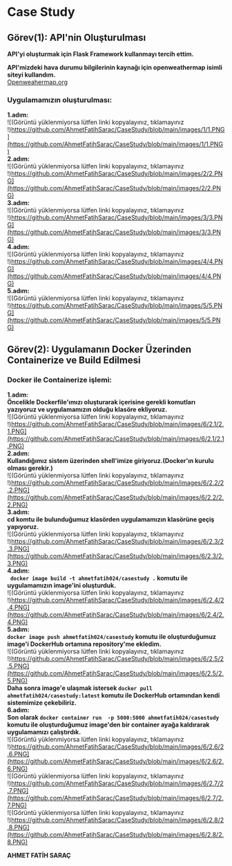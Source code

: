 # Case Study

## Görev(1): API'nin Oluşturulması

**API'yi oluşturmak için Flask Framework kullanmayı tercih ettim.**

**API'mizdeki hava durumu bilgilerinin kaynağı için openweathermap isimli siteyi kullandım.**<br/>
[Openweahermap.org](https://openweathermap.org/)

### Uygulamamızın oluşturulması:
**1.adım:**<br/>
![(Görüntü yüklenmiyorsa lütfen linki kopyalayınız, tıklamayınız !)https://github.com/AhmetFatihSarac/CaseStudy/blob/main/images/1/1.PNG](https://github.com/AhmetFatihSarac/CaseStudy/blob/main/images/1/1.PNG)<br/>
**2.adım:**<br/>
![(Görüntü yüklenmiyorsa lütfen linki kopyalayınız, tıklamayınız !)https://github.com/AhmetFatihSarac/CaseStudy/blob/main/images/2/2.PNG](https://github.com/AhmetFatihSarac/CaseStudy/blob/main/images/2/2.PNG)<br/>
**3.adım:**<br/>
![(Görüntü yüklenmiyorsa lütfen linki kopyalayınız, tıklamayınız !)https://github.com/AhmetFatihSarac/CaseStudy/blob/main/images/3/3.PNG](https://github.com/AhmetFatihSarac/CaseStudy/blob/main/images/3/3.PNG)<br/>
**4.adım:**<br/>
![(Görüntü yüklenmiyorsa lütfen linki kopyalayınız, tıklamayınız !)https://github.com/AhmetFatihSarac/CaseStudy/blob/main/images/4/4.PNG](https://github.com/AhmetFatihSarac/CaseStudy/blob/main/images/4/4.PNG)<br/>
**5.adım:**<br/>
![(Görüntü yüklenmiyorsa lütfen linki kopyalayınız, tıklamayınız !)https://github.com/AhmetFatihSarac/CaseStudy/blob/main/images/5/5.PNG](https://github.com/AhmetFatihSarac/CaseStudy/blob/main/images/5/5.PNG)<br/>



## Görev(2): Uygulamanın Docker Üzerinden Containerize ve Build Edilmesi

### Docker ile Containerize işlemi:
**1.adım:**<br/>
**Öncelikle Dockerfile'ımızı  oluşturarak içerisine gerekli komutları yazıyoruz ve uygulamamızın olduğu klasöre ekliyoruz.**<br/>
![(Görüntü yüklenmiyorsa lütfen linki kopyalayınız, tıklamayınız !)https://github.com/AhmetFatihSarac/CaseStudy/blob/main/images/6/2.1/2.1.PNG](https://github.com/AhmetFatihSarac/CaseStudy/blob/main/images/6/2.1/2.1.PNG)<br/>
**2.adım:**<br/>
**Kullandığımız sistem üzerinden shell'imize giriyoruz.(Docker'ın kurulu olması gerekir.)**<br/>
![(Görüntü yüklenmiyorsa lütfen linki kopyalayınız, tıklamayınız !)https://github.com/AhmetFatihSarac/CaseStudy/blob/main/images/6/2.2/2.2.PNG](https://github.com/AhmetFatihSarac/CaseStudy/blob/main/images/6/2.2/2.2.PNG)<br/>
**3.adım:**<br/>
**cd komtu ile bulunduğumuz klasörden uygulamamızın klasörüne geçiş yapıyoruz.**<br/>
![(Görüntü yüklenmiyorsa lütfen linki kopyalayınız, tıklamayınız !)https://github.com/AhmetFatihSarac/CaseStudy/blob/main/images/6/2.3/2.3.PNG](https://github.com/AhmetFatihSarac/CaseStudy/blob/main/images/6/2.3/2.3.PNG)<br/>
**4.adım:**<br/>
**` docker image build -t ahmetfatih024/casestudy .` komutu ile uygulamamızın image'ini oluşturduk.**<br/>
![(Görüntü yüklenmiyorsa lütfen linki kopyalayınız, tıklamayınız !)https://github.com/AhmetFatihSarac/CaseStudy/blob/main/images/6/2.4/2.4.PNG](https://github.com/AhmetFatihSarac/CaseStudy/blob/main/images/6/2.4/2.4.PNG)<br/>
**5.adım:**<br/>
**`docker image push ahmetfatih024/casestudy` komutu ile oluşturduğumuz image'i DockerHub ortamına repository'me ekledim.**<br/>
![(Görüntü yüklenmiyorsa lütfen linki kopyalayınız, tıklamayınız !)https://github.com/AhmetFatihSarac/CaseStudy/blob/main/images/6/2.5/2.5.PNG](https://github.com/AhmetFatihSarac/CaseStudy/blob/main/images/6/2.5/2.5.PNG)<br/>
**Daha sonra image'e ulaşmak istersek `docker pull ahmetfatih024/casestudy:latest` komutu ile DockerHub ortamından kendi sistemimize çekebiliriz.**<br/>
**6.adım:**<br/>
**Son olarak `docker container run  -p 5000:5000 ahmetfatih024/casestudy` komutu ile oluşturduğumuz image'den bir container ayağa kaldırarak uygulamamızı çalıştırdık.**<br/>
![(Görüntü yüklenmiyorsa lütfen linki kopyalayınız, tıklamayınız !)https://github.com/AhmetFatihSarac/CaseStudy/blob/main/images/6/2.6/2.6.PNG](https://github.com/AhmetFatihSarac/CaseStudy/blob/main/images/6/2.6/2.6.PNG)<br/>
![(Görüntü yüklenmiyorsa lütfen linki kopyalayınız, tıklamayınız !)https://github.com/AhmetFatihSarac/CaseStudy/blob/main/images/6/2.7/2.7.PNG](https://github.com/AhmetFatihSarac/CaseStudy/blob/main/images/6/2.7/2.7.PNG)<br/>
![(Görüntü yüklenmiyorsa lütfen linki kopyalayınız, tıklamayınız !)https://github.com/AhmetFatihSarac/CaseStudy/blob/main/images/6/2.8/2.8.PNG](https://github.com/AhmetFatihSarac/CaseStudy/blob/main/images/6/2.8/2.8.PNG)<br/>


**AHMET FATİH SARAÇ**
